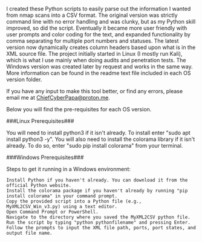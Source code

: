 I created these Python scripts to easily parse out the information I wanted from nmap scans into a CSV format. The original version was strictly command line with no error handling and was clunky, but as my Python skill improved, so did the script. 
Eventually it became more user friendly with user prompts and color coding for the text, and expanded functionality by comma separating for multiple port numbers and statuses. The latest version now dynamically creates column headers based upon what is in the XML source file.
The project initially started in Linux (I mostly run Kali), which is what I use mainly when doing audits and penetration tests.
The Windows version was created later by request and works in the same way. More information can be found in the readme text file included in each OS version folder.

If you have any input to make this tool better, or find any errors, please email me at ChiefCyberPapa@proton.me.

Below you will find the pre-requisites for each OS version.


###Linux Prerequisites###

You will need to install python3 if it isn't already. To install enter "sudo apt install python3 -y". You will also need to install the colorama library if it isn't already. To do so, enter "sudo pip install colorama" from your terminal.

###Windows Prerequisites###

Steps to get it running in a Windows environment:

    Install Python if you haven't already. You can download it from the official Python website.
    Install the colorama package if you haven't already by running "pip install colorama" in your command prompt.
    Copy the provided script into a Python file (e.g., MyXML2CSV_Win_v3.py) using a text editor.
    Open Command Prompt or PowerShell.
    Navigate to the directory where you saved the MyXML2CSV python file.
    Run the script by typing "python pythonfilename" and pressing Enter.
    Follow the prompts to input the XML file path, ports, port states, and output file name.
